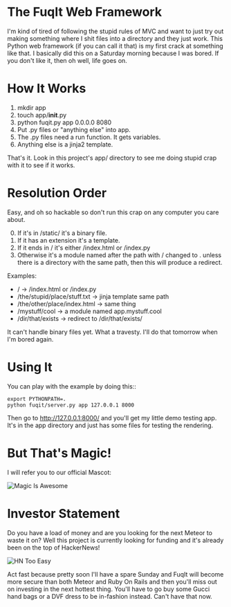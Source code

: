 The FuqIt Web Framework
=======================

I'm kind of tired of following the stupid rules of MVC and want to just
try out making something where I shit files into a directory and they
just work.  This Python web framework (if you can call it that) is my
first crack at something like that.  I basically did this on a Saturday
morning because I was bored.  If you don't like it, then oh well, life
goes on.

How It Works
============

1. mkdir app
2. touch app/__init__.py
3. python fuqit.py app 0.0.0.0 8080
4. Put .py files or "anything else" into app.
5. The .py files need a run function.  It gets variables.
6. Anything else is a jinja2 template.

That's it.  Look in this project's app/ directory to see me
doing stupid crap with it to see if it works.

Resolution Order
================

Easy, and oh so hackable so don't run this crap on any computer you
care about.

0. If it's in /static/ it's a binary file.
1. If it has an extension it's a template.
2. If it ends in / it's either /index.html or /index.py
3. Otherwise it's a module named after the path with / changed to .
unless there is a directory with the same path, then this will produce a redirect.

Examples:

* / -> /index.html or /index.py
* /the/stupid/place/stuff.txt -> jinja template same path
* /the/other/place/index.html -> same thing
* /mystuff/cool -> a module named app.mystuff.cool
* /dir/that/exists -> redirect to /dir/that/exists/

It can't handle binary files yet.  What a travesty.  I'll do that tomorrow
when I'm bored again.

Using It
========

You can play with the example by doing this::

    export PYTHONPATH=.
    python fuqit/server.py app 127.0.0.1 8000

Then go to http://127.0.0.1:8000/ and you'll get my little demo testing app.
It's in the app directory and just has some files for testing the rendering.

But That's Magic!
=================

I will refer you to our official Mascot:

![Magic Is Awesome](https://github.com/zedshaw/fuqit/blob/master/mascot.gif?raw=true)

Investor Statement
==================

Do you have a load of money and are you looking for the next Meteor to waste it
on?  Well this project is currently looking for funding and it's already been
on the top of HackerNews!

![HN Too Easy](https://github.com/zedshaw/fuqit/blob/master/hn_win.png?raw=true)

Act fast because pretty soon I'll have a spare Sunday and FuqIt will become
more secure than both Meteor and Ruby On Rails and then you'll miss out on
investing in the next hottest thing.  You'll have to go buy some Gucci hand
bags or a DVF dress to be in-fashion instead.  Can't have that now.


